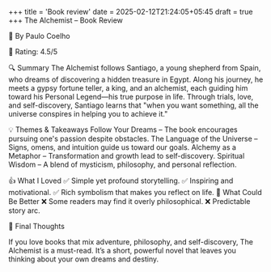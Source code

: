 +++
title = 'Book review'
date = 2025-02-12T21:24:05+05:45
draft = true
+++
The Alchemist – Book Review

📖 By Paulo Coelho

🌟 Rating: 4.5/5

🔍 Summary
The Alchemist follows Santiago, a young shepherd from Spain, who dreams of discovering a hidden treasure in Egypt. Along his journey, he meets a gypsy fortune teller, a king, and an alchemist, each guiding him toward his Personal Legend—his true purpose in life. Through trials, love, and self-discovery, Santiago learns that "when you want something, all the universe conspires in helping you to achieve it."

💡 Themes & Takeaways
Follow Your Dreams – The book encourages pursuing one's passion despite obstacles.
The Language of the Universe – Signs, omens, and intuition guide us toward our goals.
Alchemy as a Metaphor – Transformation and growth lead to self-discovery.
Spiritual Wisdom – A blend of mysticism, philosophy, and personal reflection.

👍 What I Loved
✅ Simple yet profound storytelling.
✅ Inspiring and motivational.
✅ Rich symbolism that makes you reflect on life.
🤔 What Could Be Better
❌ Some readers may find it overly philosophical.
❌ Predictable story arc.

📌 Final Thoughts

If you love books that mix adventure, philosophy, and self-discovery, The Alchemist is a must-read. It’s a short, powerful novel that leaves you thinking about your own dreams and destiny.

